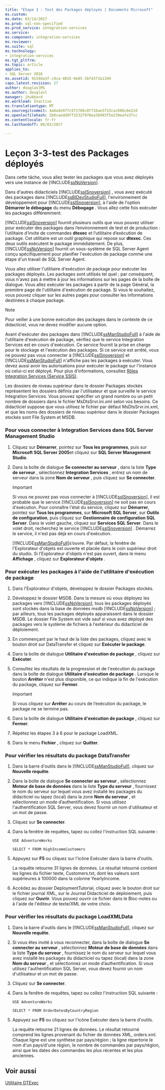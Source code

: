 ```yaml
---
title: "Étape 3 : Test des Packages déployés | Documents Microsoft"
ms.custom: 
ms.date: 03/14/2017
ms.prod: sql-non-specified
ms.prod_service: integration-services
ms.service: 
ms.component: integration-services
ms.reviewer: 
ms.suite: sql
ms.technology:
- integration-services
ms.tgt_pltfrm: 
ms.topic: article
applies_to:
- SQL Server 2016
ms.assetid: 9159da3f-c9ca-4015-9e85-3bf4373a1349
caps.latest.revision: 27
author: douglaslMS
ms.author: douglasl
manager: jhubbard
ms.workload: Inactive
ms.translationtype: MT
ms.sourcegitcommit: 4a8ade977c971766c8f716ae5f33cac606c8e22d
ms.openlocfilehash: 2b0caedd9ff32327970ea36993f5e239eafe37cc
ms.contentlocale: fr-fr
ms.lasthandoff: 08/03/2017

---
```

# <a name="lesson-3-3---testing-the-deployed-packages"></a>Leçon 3-3-test des Packages déployés
Dans cette tâche, vous allez tester les packages que vous avez déployés vers une instance de [!INCLUDE[ssNoVersion](../includes/ssnoversion-md.md)].  
  
Dans d'autres didacticiels [!INCLUDE[ssISnoversion](../includes/ssisnoversion-md.md)] , vous avez exécuté des packages dans [!INCLUDE[ssBIDevStudioFull](../includes/ssbidevstudiofull-md.md)], l'environnement de développement pour [!INCLUDE[ssISnoversion](../includes/ssisnoversion-md.md)], à l'aide de l'option **Démarrer le débogage** du menu **Débogage** . Vous allez cette fois exécuter les packages différemment.  
  
[!INCLUDE[ssISnoversion](../includes/ssisnoversion-md.md)] fournit plusieurs outils que vous pouvez utiliser pour exécuter des packages dans l’environnement de test et de production : l’utilitaire d’invite de commandes **dtexec** et l’utilitaire d’exécution de package. Cet utilitaire est un outil graphique qui repose sur **dtexec**. Ces deux outils exécutent le package immédiatement. De plus, [!INCLUDE[ssNoVersion](../includes/ssnoversion-md.md)] fournit un sous-système de SQL Server Agent conçu spécifiquement pour planifier l'exécution de package comme une étape d'un travail de SQL Server Agent.  
  
Vous allez utiliser l'utilitaire d'exécution de package pour exécuter les packages déployés. Les packages sont utilisés tel quel ; par conséquent, vous n'avez pas à mettre à jour les informations sur les pages de la boîte de dialogue. Vous allez exécuter les packages à partir de la page Général, la première page de l'utilitaire d'exécution de package. Si vous le souhaitez, vous pouvez cliquer sur les autres pages pour consulter les informations destinées à chaque package.  
  
> [!NOTE]  
> Pour veiller à une bonne exécution des packages dans le contexte de ce didacticiel, vous ne devez modifier aucune option.  
  
Avant d'exécuter des packages dans [!INCLUDE[ssManStudioFull](../includes/ssmanstudiofull-md.md)] à l'aide de l'utilitaire d'exécution de package, vérifiez que le service Integration Services est en cours d'exécution. Ce service fournit la prise en charge pour le stockage et l'exécution des packages. Si ce service est arrêté, vous ne pouvez pas vous connecter à [!INCLUDE[ssISnoversion](../includes/ssisnoversion-md.md)] et [!INCLUDE[ssManStudioFull](../includes/ssmanstudiofull-md.md)] n'affiche pas les packages à exécuter. Vous devez aussi avoir les autorisations pour exécuter le package sur l'instance où celui-ci est déployé. Pour plus d’informations, consultez [Rôles Integration Services &#40;Service SSIS&#41;](../integration-services/security/integration-services-roles-ssis-service.md).  
  
Les dossiers de niveau supérieur dans le dossier Packages stockés représentent les dossiers définis par l'utilisateur et que surveille le service Integration Services. Vous pouvez spécifier un grand nombre ou un petit nombre de dossiers dans le fichier MsDtsSrvr.ini.xml selon vos besoins. Ce didacticiel suppose que vous utilisez le fichier par défaut MsDtsSrvr.ini.xml, et que les noms des dossiers de niveau supérieur dans le dossier Packages stockés sont File System et MSDB.  
  
### <a name="to-connect-to-integration-services-in-sql-server-management-studio"></a>Pour vous connecter à Integration Services dans SQL Server Management Studio  
  
1.  Cliquez sur **Démarrer**, pointez sur **Tous les programmes**, puis sur **Microsoft SQL Server 2005**et cliquez sur **SQL Server Management Studio**.  
  
2.  Dans la boîte de dialogue **Se connecter au serveur** , dans la liste **Type de serveur** , sélectionnez **Integration Services** , entrez un nom de serveur dans la zone **Nom de serveur** , puis cliquez sur **Se connecter**.  
  
    > [!IMPORTANT]  
    > Si vous ne pouvez pas vous connecter à [!INCLUDE[ssISnoversion](../includes/ssisnoversion-md.md)], il est probable que le service [!INCLUDE[ssISnoversion](../includes/ssisnoversion-md.md)] ne soit pas en cours d'exécution. Pour connaître l'état du service, cliquez sur **Démarrer**, pointez sur **Tous les programmes**, sur **Microsoft SQL Server**, sur **Outils de configuration**, puis cliquez sur **Gestionnaire de configuration SQL Server**. Dans le volet gauche, cliquez sur **Services SQL Server**. Dans le volet droit, recherchez le service [!INCLUDE[ssISnoversion](../includes/ssisnoversion-md.md)] . Démarrez le service, il n'est pas déjà en cours d'exécution.  
  
    [!INCLUDE[ssManStudioFull](../includes/ssmanstudiofull-md.md)]s’ouvre. Par défaut, la fenêtre de l'Explorateur d'objets est ouverte et placée dans le coin supérieur droit du studio. Si l'Explorateur d'objets n'est pas ouvert, dans le menu **Affichage** , cliquez sur **Explorateur d'objets** .  
  
### <a name="to-run-the-packages-using-the-execute-package-utility"></a>Pour exécuter les packages à l'aide de l'utilitaire d'exécution de package  
  
1.  Dans l'Explorateur d'objets, développez le dossier Packages stockés.  
  
2.  Développez le dossier MSDB. Dans la mesure où vous déployez les packages vers [!INCLUDE[ssNoVersion](../includes/ssnoversion-md.md)], tous les packages déployés sont stockés dans la base de données msdb [!INCLUDE[ssNoVersion](../includes/ssnoversion-md.md)] ; par ailleurs, tous les packages déployés apparaissent dans le dossier MSDB. Le dossier File System est vide sauf si vous avez déployé des packages vers le système de fichiers à l'extérieur du didacticiel de déploiement.  
  
3.  En commençant par le haut de la liste des packages, cliquez avec le bouton droit sur DataTransfer et cliquez sur **Exécuter le package**.  
  
4.  Dans la boîte de dialogue **Utilitaire d'exécution de package** , cliquez sur **Exécuter**.  
  
5.  Consultez les résultats de la progression et de l'exécution du package dans la boîte de dialogue **Utilitaire d'exécution de package** . Lorsque le bouton **Arrêter** n'est plus disponible, ce qui indique la fin de l'exécution du package, cliquez sur **Fermer**.  
  
    > [!IMPORTANT]  
    > Si vous cliquez sur **Arrêter** au cours de l’exécution du package, le package ne se termine pas.  
  
6.  Dans la boîte de dialogue **Utilitaire d'exécution de package** , cliquez sur **Fermer**.  
  
7.  Répétez les étapes 3 à 6 pour le package LoadXML.  
  
8.  Dans le menu **Fichier** , cliquez sur **Quitter**.  
  
### <a name="to-verify-the-results-of-the-datatransfer-package"></a>Pour vérifier les résultats du package DataTransfer  
  
1.  Dans la barre d'outils dans le [!INCLUDE[ssManStudioFull](../includes/ssmanstudiofull-md.md)], cliquez sur **Nouvelle requête**.  
  
2.  Dans la boîte de dialogue **Se connecter au serveur** , sélectionnez **Moteur de base de données** dans la liste **Type du serveur** , fournissez le nom du serveur sur lequel vous avez installé les packages du didacticiel ou tapez (local) dans la zone **Nom du serveur** , et sélectionnez un mode d’authentification. Si vous utilisez l'authentification SQL Server, vous devez fournir un nom d'utilisateur et un mot de passe.  
  
3.  Cliquez sur **Se connecter**.  
  
4.  Dans la fenêtre de requêtes, tapez ou collez l'instruction SQL suivante :  
  
    `USE AdventureWorks`  
  
    `SELECT * FROM HighIncomeCustomers`  
  
5.  Appuyez sur **F5** ou cliquez sur l'icône Exécuter dans la barre d'outils.  
  
    La requête retourne 31 lignes de données. Le résultat retourné contient les lignes du fichier texte, Customers.txt, dont les valeurs sont supérieures à 100000 dans la colonne YearlyIncome.  
  
6.  Accédez au dossier DeploymentTutorial, cliquez avec le bouton droit sur le fichier journal XML, sur le Journal Didacticiel de déploiement, puis cliquez sur **Ouvrir**. Vous pouvez ouvrir ce fichier dans le Bloc-notes ou à l'aide de l'éditeur de texte/XML de votre choix.  
  
### <a name="to-verify-the-results-of-the-loadxmldata-package"></a>Pour vérifier les résultats du package LoadXMLData  
  
1.  Dans la barre d'outils dans le [!INCLUDE[ssManStudioFull](../includes/ssmanstudiofull-md.md)], cliquez sur **Nouvelle requête**.  
  
2.  Si vous êtes invité à vous reconnecter, dans la boîte de dialogue **Se connecter au serveur** , sélectionnez **Moteur de base de données** dans la liste **Type du serveur** , fournissez le nom du serveur sur lequel vous avez installé les packages du didacticiel ou tapez (local) dans la zone **Nom du serveur** , et sélectionnez un mode d’authentification. Si vous utilisez l'authentification SQL Server, vous devez fournir un nom d'utilisateur et un mot de passe.  
  
3.  Cliquez sur **Se connecter**.  
  
4.  Dans la fenêtre de requêtes, tapez ou collez l'instruction SQL suivante :  
  
    `USE AdventureWorks`  
  
    `SELECT * FROM OrderDatesByCountryRegion`  
  
5.  Appuyez sur **F5** ou cliquez sur l'icône Exécuter dans la barre d'outils.  
  
    La requête retourne 21 lignes de données. Le résultat retourné comprend les lignes provenant du fichier de données XML, orders.xml. Chaque ligne est une synthèse par pays/région ; la ligne répertorie le nom d'un pays/d'une région, le nombre de commandes par pays/région, ainsi que les dates des commandes les plus récentes et les plus anciennes.  
  
## <a name="see-also"></a>Voir aussi  
[Utilitaire DTExec](../integration-services/packages/dtexec-utility.md)  
  
  
  

